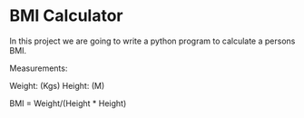 # BMI Calculator


In this project we are going to write a python program to calculate a persons BMI.

Measurements:

Weight: (Kgs)
Height: (M)

BMI = Weight/(Height * Height)
